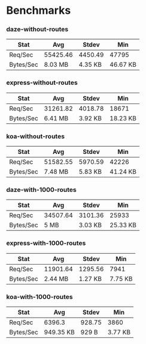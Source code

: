 # Benchmarks

### daze-without-routes

| Stat      | Avg      | Stdev   | Min      |
| --------- | -------- | ------- | -------- |
| Req/Sec   | 55425.46 | 4450.49 | 47795    |
| Bytes/Sec | 8.03 MB  | 4.35 KB | 46.67 KB |


### express-without-routes

| Stat      | Avg      | Stdev   | Min      |
| --------- | -------- | ------- | -------- |
| Req/Sec   | 31261.82 | 4018.78 | 18671    |
| Bytes/Sec | 6.41 MB  | 3.92 KB | 18.23 KB |


### koa-without-routes

| Stat      | Avg      | Stdev   | Min      |
| --------- | -------- | ------- | -------- |
| Req/Sec   | 51582.55 | 5970.59 | 42226    |
| Bytes/Sec | 7.48 MB  | 5.83 KB | 41.24 KB |


### daze-with-1000-routes

| Stat      | Avg      | Stdev   | Min      |
| --------- | -------- | ------- | -------- |
| Req/Sec   | 34507.64 | 3101.36 | 25933    |
| Bytes/Sec | 5 MB     | 3.03 KB | 25.33 KB |


### express-with-1000-routes

| Stat      | Avg      | Stdev   | Min     |
| --------- | -------- | ------- | ------- |
| Req/Sec   | 11901.64 | 1295.56 | 7941    |
| Bytes/Sec | 2.44 MB  | 1.27 KB | 7.75 KB |


### koa-with-1000-routes

| Stat      | Avg       | Stdev  | Min     |
| --------- | --------- | ------ | ------- |
| Req/Sec   | 6396.3    | 928.75 | 3860    |
| Bytes/Sec | 949.35 KB | 929 B  | 3.77 KB |

